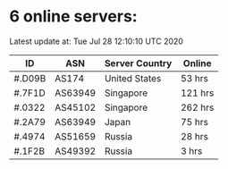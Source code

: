 # 6 online servers:

Latest update at: Tue Jul 28 12:10:10 UTC 2020

| ID | ASN | Server Country | Online |
| -- | --- | -------------- | ------ |
| #.D09B | AS174 | United States | 53 hrs |
| #.7F1D | AS63949 | Singapore | 121 hrs |
| #.0322 | AS45102 | Singapore | 262 hrs |
| #.2A79 | AS63949 | Japan | 75 hrs |
| #.4974 | AS51659 | Russia | 28 hrs |
| #.1F2B | AS49392 | Russia | 3 hrs |

